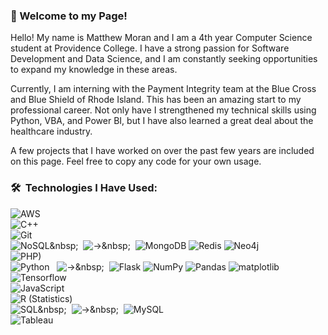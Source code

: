 ### 👋 Welcome to my Page!
Hello! My name is Matthew Moran and I am a 4th year Computer Science student at Providence College. I have a strong passion for Software Development and Data Science, and I am constantly seeking opportunities to expand my knowledge in these areas. 

Currently, I am interning with the Payment Integrity team at the Blue Cross and Blue Shield of Rhode Island. This has been an amazing start to my professional career. Not only have I strengthened my technical skills using Python, VBA, and Power BI, but I have also learned a great deal about the healthcare industry.

A few projects that I have worked on over the past few years are included on this page. Feel free to copy any code for your own usage.


### 🛠 &nbsp;Technologies I Have Used:
![AWS](https://img.shields.io/badge/AWS-AECBFA?logo=Amazon%20AWS&logoColor=FF9900)
<br>
![C++](https://img.shields.io/badge/C++-AECBFA?logo=C%2B%2B&logoColor=00599C)
<br>
![Git](https://img.shields.io/badge/Git-AECBFA?logo=Git&logoColor=F05032)
<br>
![NoSQL](https://img.shields.io/badge/NoSQL-AECBFA?)&nbsp;&nbsp;
![->](https://img.shields.io/badge/---->-AECBFA?)&nbsp;&nbsp;
![MongoDB](https://img.shields.io/badge/MongoDB-AECBFA?logo=mongodb)
![Redis](https://img.shields.io/badge/Redis-AECBFA?logo=redis)
![Neo4j](https://img.shields.io/badge/Neo4j-AECBFA?logo=neo4j)
<br>
![PHP)](https://img.shields.io/badge/PHP-AECBFA?logo=php&logoColor=777BB4)
<br>
![Python](https://img.shields.io/badge/Python-AECBFA?logo=python)&nbsp;&nbsp;
![->](https://img.shields.io/badge/---->-AECBFA?)&nbsp;&nbsp;
![Flask](https://img.shields.io/badge/Flask-AECBFA?logo=flask&logoColor=000000)
![NumPy](https://img.shields.io/badge/NumPy-AECBFA?logo=numpy&logoColor=013243)
![Pandas](https://img.shields.io/badge/Pandas-AECBFA?logo=pandas&logoColor=150458)
![matplotlib](https://img.shields.io/badge/matplotlib-AECBFA?)
![Tensorflow](https://img.shields.io/badge/tensorflow-AECBFA?logo=tensorflow)
<br> 
![JavaScript](https://img.shields.io/badge/JavaScript-AECBFA?logo=javascript)
<br>
![R (Statistics)](https://img.shields.io/badge/R-AECBFA?logo=R&logoColor=276DC3)
<br>
![SQL](https://img.shields.io/badge/SQL-AECBFA?)&nbsp;&nbsp;
![->](https://img.shields.io/badge/---->-AECBFA?)&nbsp;&nbsp;
![MySQL](https://img.shields.io/badge/MySQL-AECBFA?logo=MySQL)
<br>
![Tableau](https://img.shields.io/badge/Tableau-AECBFA?logo=tableau&logoColor=E97627)
<br>
